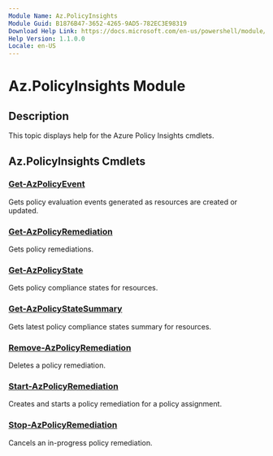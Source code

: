 ```yaml
---
Module Name: Az.PolicyInsights
Module Guid: B1876B47-3652-4265-9AD5-782EC3E98319
Download Help Link: https://docs.microsoft.com/en-us/powershell/module/az.policyinsights
Help Version: 1.1.0.0
Locale: en-US
---
```


# Az.PolicyInsights Module
## Description
This topic displays help for the Azure Policy Insights cmdlets.

## Az.PolicyInsights Cmdlets
### [Get-AzPolicyEvent](Get-AzPolicyEvent.md)
Gets policy evaluation events generated as resources are created or updated.

### [Get-AzPolicyRemediation](Get-AzPolicyRemediation.md)
Gets policy remediations.

### [Get-AzPolicyState](Get-AzPolicyState.md)
Gets policy compliance states for resources.

### [Get-AzPolicyStateSummary](Get-AzPolicyStateSummary.md)
Gets latest policy compliance states summary for resources.

### [Remove-AzPolicyRemediation](Remove-AzPolicyRemediation.md)
Deletes a policy remediation.

### [Start-AzPolicyRemediation](Start-AzPolicyRemediation.md)
Creates and starts a policy remediation for a policy assignment.

### [Stop-AzPolicyRemediation](Stop-AzPolicyRemediation.md)
Cancels an in-progress policy remediation.

